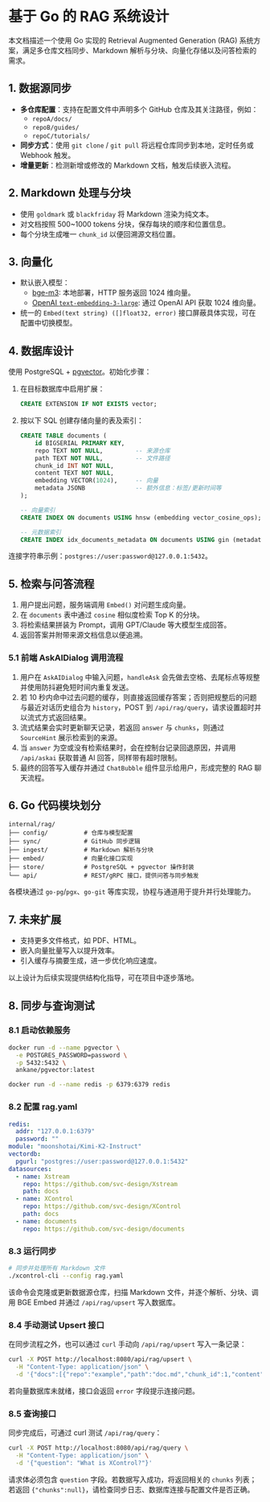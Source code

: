 # 基于 Go 的 RAG 系统设计

本文档描述一个使用 Go 实现的 Retrieval Augmented Generation (RAG) 系统方案，满足多仓库文档同步、Markdown 解析与分块、向量化存储以及问答检索的需求。

## 1. 数据源同步

- **多仓库配置**：支持在配置文件中声明多个 GitHub 仓库及其关注路径，例如：
  - `repoA/docs/`
  - `repoB/guides/`
  - `repoC/tutorials/`
- **同步方式**：使用 `git clone` / `git pull` 将远程仓库同步到本地，定时任务或 Webhook 触发。
- **增量更新**：检测新增或修改的 Markdown 文档，触发后续嵌入流程。

## 2. Markdown 处理与分块

- 使用 `goldmark` 或 `blackfriday` 将 Markdown 渲染为纯文本。
- 对文档按照 500~1000 tokens 分块，保存每块的顺序和位置信息。
- 每个分块生成唯一 `chunk_id` 以便回溯源文档位置。

## 3. 向量化

- 默认嵌入模型：
  - [bge-m3](https://github.com/BAAI-bge/): 本地部署，HTTP 服务返回 1024 维向量。
  - [OpenAI `text-embedding-3-large`](https://platform.openai.com/docs/guides/embeddings): 通过 OpenAI API 获取 1024 维向量。
- 统一的 `Embed(text string) ([]float32, error)` 接口屏蔽具体实现，可在配置中切换模型。

## 4. 数据库设计

使用 PostgreSQL + [pgvector](https://github.com/pgvector/pgvector)。初始化步骤：

1. 在目标数据库中启用扩展：
   ```sql
   CREATE EXTENSION IF NOT EXISTS vector;
   ```
2. 按以下 SQL 创建存储向量的表及索引：

   ```sql
   CREATE TABLE documents (
       id BIGSERIAL PRIMARY KEY,
       repo TEXT NOT NULL,         -- 来源仓库
       path TEXT NOT NULL,         -- 文件路径
       chunk_id INT NOT NULL,
       content TEXT NOT NULL,
       embedding VECTOR(1024),     -- 向量
       metadata JSONB              -- 额外信息：标签/更新时间等
   );

   -- 向量索引
   CREATE INDEX ON documents USING hnsw (embedding vector_cosine_ops);

   -- 元数据索引
   CREATE INDEX idx_documents_metadata ON documents USING gin (metadata);
   ```

连接字符串示例：`postgres://user:password@127.0.0.1:5432`。

## 5. 检索与问答流程

1. 用户提出问题，服务端调用 `Embed()` 对问题生成向量。
2. 在 `documents` 表中通过 `cosine` 相似度检索 Top K 的分块。
3. 将检索结果拼装为 Prompt，调用 GPT/Claude 等大模型生成回答。
4. 返回答案并附带来源文档信息以便追溯。

### 5.1 前端 AskAIDialog 调用流程


1. 用户在 `AskAIDialog` 中输入问题，`handleAsk` 会先做去空格、去尾标点等规整并使用防抖避免短时间内重复发送。
2. 若 10 秒内命中过去问题的缓存，则直接返回缓存答案；否则把规整后的问题与最近对话历史组合为 `history`，POST 到 `/api/rag/query`，请求设置超时并以流式方式返回结果。
3. 流式结果会实时更新聊天记录，若返回 `answer` 与 `chunks`，则通过 `SourceHint` 展示检索到的来源。
4. 当 `answer` 为空或没有检索结果时，会在控制台记录回退原因，并调用 `/api/askai` 获取普通 AI 回答，同样带有超时限制。
5. 最终的回答写入缓存并通过 `ChatBubble` 组件显示给用户，形成完整的 RAG 聊天流程。

## 6. Go 代码模块划分

```
internal/rag/
├── config/          # 仓库与模型配置
├── sync/            # GitHub 同步逻辑
├── ingest/          # Markdown 解析与分块
├── embed/           # 向量化接口实现
├── store/           # PostgreSQL + pgvector 操作封装
└── api/             # REST/gRPC 接口，提供问答与同步触发
```

各模块通过 `go-pg`/`pgx`、`go-git` 等库实现，协程与通道用于提升并行处理能力。

## 7. 未来扩展

- 支持更多文件格式，如 PDF、HTML。
- 嵌入向量批量写入以提升效率。
- 引入缓存与摘要生成，进一步优化响应速度。

以上设计为后续实现提供结构化指导，可在项目中逐步落地。

## 8. 同步与查询测试

### 8.1 启动依赖服务

```bash
docker run -d --name pgvector \
  -e POSTGRES_PASSWORD=password \
  -p 5432:5432 \
  ankane/pgvector:latest

docker run -d --name redis -p 6379:6379 redis
```

### 8.2 配置 rag.yaml

```yaml
redis:
  addr: "127.0.0.1:6379"
  password: ""
module: "moonshotai/Kimi-K2-Instruct"
vectordb:
  pgurl: "postgres://user:password@127.0.0.1:5432"
datasources:
  - name: Xstream
    repo: https://github.com/svc-design/Xstream
    path: docs
  - name: XControl
    repo: https://github.com/svc-design/XControl
    path: docs
  - name: documents
    repo: https://github.com/svc-design/documents
```

### 8.3 运行同步

```bash
# 同步并处理所有 Markdown 文件
./xcontrol-cli --config rag.yaml
```

该命令会克隆或更新数据源仓库，扫描 Markdown 文件，并逐个解析、分块、调用 BGE Embed 并通过 `/api/rag/upsert` 写入数据库。

### 8.4 手动测试 Upsert 接口

在同步流程之外，也可以通过 `curl` 手动向 `/api/rag/upsert` 写入一条记录：

```bash
curl -X POST http://localhost:8080/api/rag/upsert \
  -H "Content-Type: application/json" \
  -d '{"docs":[{"repo":"example","path":"doc.md","chunk_id":1,"content":"hello","embedding":[0.1,0.2],"metadata":{},"content_sha":"abc"}]}'
```

若向量数据库未就绪，接口会返回 `error` 字段提示连接问题。

### 8.5 查询接口

同步完成后，可通过 curl 测试 `/api/rag/query`：

```bash
curl -X POST http://localhost:8080/api/rag/query \
  -H "Content-Type: application/json" \
  -d '{"question": "What is XControl?"}'
```

请求体必须包含 `question` 字段。若数据写入成功，将返回相关的 `chunks` 列表；若返回 `{"chunks":null}`，请检查同步日志、数据库连接与配置文件是否正确。
